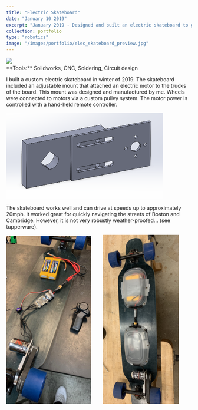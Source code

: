 ```yaml
---
title: "Electric Skateboard"
date: "January 10 2019"
excerpt: "January 2019 - Designed and built an electric skateboard to gain hands-on engineering experience. Helped introduce me to CNC machining."
collection: portfolio
type: "robotics"
image: "/images/portfolio/elec_skateboard_preview.jpg"
---
```


<img src="/images/portfolio/elec_skateboard.gif" width="300"/>

<br>
**Tools:** Solidworks, CNC, Soldering, Circuit design

I built a custom electric skateboard in winter of 2019. The skateboard included an adjustable mount that attached an electric motor to the trucks of the board. This mount was designed and manufactured by me. Wheels were connected to motors via a custom pulley system. The motor power is controlled with a hand-held remote controller.

<img src="/images/portfolio/elec_skateboard_CAD.PNG" width="425"/>

The skateboard works well and can drive at speeds up to approximately 20mph. It worked great for quickly navigating the streets of Boston and Cambridge. However, it is not very robustly weather-proofed... (see tupperware).

<img src="/images/portfolio/elec_skateboard_circuit.jpg" width="230"/> &nbsp;&nbsp;&nbsp;&nbsp;&nbsp;&nbsp; <img src="/images/portfolio/elec_skateboard.jpeg" width="207"/>